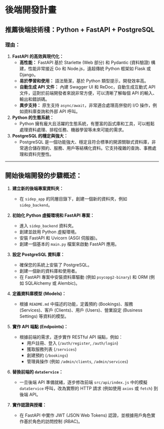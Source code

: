 # 後端開發計畫

## 推薦後端技術棧：Python + FastAPI + PostgreSQL

### 理由：

1.  **FastAPI 的高效與現代化：**
    *   **高性能：** FastAPI 基於 Starlette (Web 部分) 和 Pydantic (資料驗證) 構建，性能非常接近 Go 和 Node.js，遠超傳統 Python 框架如 Flask 或 Django。
    *   **易於學習和使用：** 語法簡潔，基於 Python 類型提示，開發效率高。
    *   **自動生成 API 文件：** 內建 Swagger UI 和 ReDoc，自動生成互動式 API 文件，這對於前端開發者來說非常方便，可以清晰了解每個 API 的輸入、輸出和錯誤碼。
    *   **異步支持：** 原生支持 `async/await`，非常適合處理高併發的 I/O 操作，例如資料庫查詢和外部 API 呼叫。
2.  **Python 的生態系統：**
    *   Python 擁有龐大且活躍的生態系統，有豐富的函式庫和工具，可以輕鬆處理資料處理、排程任務、機器學習等未來可能的需求。
3.  **PostgreSQL 的穩定與強大：**
    *   PostgreSQL 是一個功能強大、穩定且符合標準的開源關聯式資料庫，非常適合儲存預約、服務、用戶等結構化資料。它支持複雜的查詢、事務處理和資料完整性。

---

## 開始後端開發的步驟概述：

1.  **建立新的後端專案資料夾：**
    *   在 `sidep_app` 的同層目錄下，創建一個新的資料夾，例如 `sidep_backend`。

2.  **初始化 Python 虛擬環境和 FastAPI 專案：**
    *   進入 `sidep_backend` 資料夾。
    *   創建並啟用 Python 虛擬環境。
    *   安裝 FastAPI 和 Uvicorn (ASGI 伺服器)。
    *   創建一個基本的 `main.py` 檔案來啟動 FastAPI 應用。

3.  **設定 PostgreSQL 資料庫：**
    *   確保您的系統上安裝了 PostgreSQL。
    *   創建一個新的資料庫和使用者。
    *   在 FastAPI 專案中安裝資料庫驅動 (例如 `psycopg2-binary`) 和 ORM (例如 SQLAlchemy 或 Alembic)。

4.  **定義資料庫模型 (Models)：**
    *   根據 `README.md` 中描述的功能，定義預約 (Bookings)、服務 (Services)、客戶 (Clients)、用戶 (Users)、營業設定 (Business Settings) 等資料的模型。

5.  **實作 API 端點 (Endpoints)：**
    *   根據前端的需求，逐步實作 RESTful API 端點，例如：
        *   用戶註冊、登入 (`/auth/register`, `/auth/login`)
        *   獲取服務列表 (`/services`)
        *   創建預約 (`/bookings`)
        *   管理員操作 (例如 `/admin/clients`, `/admin/services`)

6.  **替換前端的 `dataService`：**
    *   一旦後端 API 準備就緒，逐步修改前端 `src/api/index.js` 中的模擬 `dataService` 呼叫，改為實際的 HTTP 請求 (例如使用 `axios` 或 `fetch`) 到後端 API。

7.  **實作認證與授權：**
    *   在 FastAPI 中實作 JWT (JSON Web Tokens) 認證，並根據用戶角色實作基於角色的訪問控制 (RBAC)。
